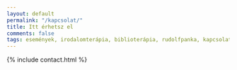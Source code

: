 ```yaml
---
layout: default
permalink: "/kapcsolat/"
title: Itt érhetsz el
comments: false
tags: események, irodalomterápia, biblioterápia, rudolfpanka, kapcsolat, elérhetőség
---
```


{% include contact.html %}